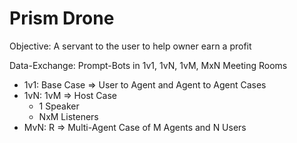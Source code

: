 # Prism Drone

Objective: A servant to the user to help owner earn a profit

Data-Exchange: Prompt-Bots in 1v1, 1vN, 1vM, MxN Meeting Rooms
- 1v1: Base Case => User to Agent and Agent to Agent Cases
- 1vN: 1vM => Host Case
  - 1 Speaker
  - NxM Listeners
- MvN: R => Multi-Agent Case of M Agents and N Users
